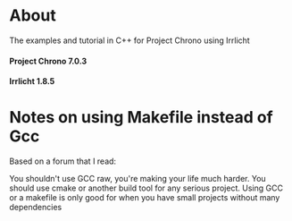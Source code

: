 # About 
The examples and tutorial in C++ for Project Chrono using Irrlicht

#### Project Chrono 7.0.3
#### Irrlicht 1.8.5

# Notes on using Makefile instead of Gcc
Based on a forum that I read:

You shouldn't use GCC raw, you're making your life much harder. You should use cmake or another build tool for any serious project. Using GCC or a makefile is only good for when you have small projects without many dependencies
